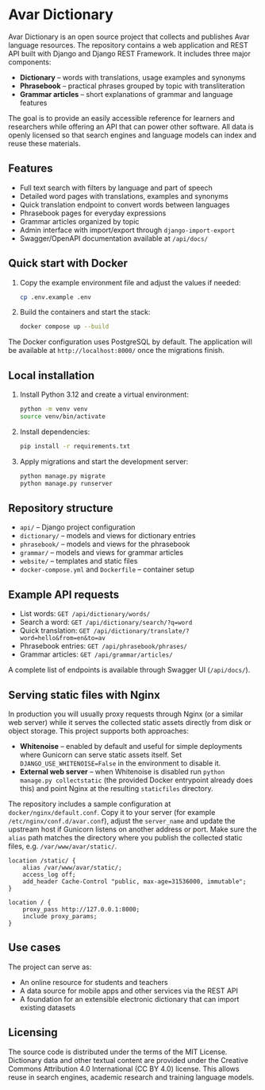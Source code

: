 # Avar Dictionary

Avar Dictionary is an open source project that collects and publishes Avar language resources. The repository contains a web application and REST API built with Django and Django REST Framework. It includes three major components:

- **Dictionary** – words with translations, usage examples and synonyms
- **Phrasebook** – practical phrases grouped by topic with transliteration
- **Grammar articles** – short explanations of grammar and language features

The goal is to provide an easily accessible reference for learners and researchers while offering an API that can power other software. All data is openly licensed so that search engines and language models can index and reuse these materials.

## Features

- Full text search with filters by language and part of speech
- Detailed word pages with translations, examples and synonyms
- Quick translation endpoint to convert words between languages
- Phrasebook pages for everyday expressions
- Grammar articles organized by topic
- Admin interface with import/export through `django-import-export`
- Swagger/OpenAPI documentation available at `/api/docs/`

## Quick start with Docker

1. Copy the example environment file and adjust the values if needed:
   ```bash
   cp .env.example .env
   ```
2. Build the containers and start the stack:
   ```bash
   docker compose up --build
   ```

The Docker configuration uses PostgreSQL by default. The application will be available at `http://localhost:8000/` once the migrations finish.

## Local installation

1. Install Python 3.12 and create a virtual environment:
   ```bash
   python -m venv venv
   source venv/bin/activate
   ```
2. Install dependencies:
   ```bash
   pip install -r requirements.txt
   ```
3. Apply migrations and start the development server:
   ```bash
   python manage.py migrate
   python manage.py runserver
   ```

## Repository structure

- `api/` – Django project configuration
- `dictionary/` – models and views for dictionary entries
- `phrasebook/` – models and views for the phrasebook
- `grammar/` – models and views for grammar articles
- `website/` – templates and static files
- `docker-compose.yml` and `Dockerfile` – container setup

## Example API requests

- List words: `GET /api/dictionary/words/`
- Search a word: `GET /api/dictionary/search/?q=word`
- Quick translation: `GET /api/dictionary/translate/?word=hello&from=en&to=av`
- Phrasebook entries: `GET /api/phrasebook/phrases/`
- Grammar articles: `GET /api/grammar/articles/`

A complete list of endpoints is available through Swagger UI (`/api/docs/`).

## Serving static files with Nginx

In production you will usually proxy requests through Nginx (or a similar web server) while it serves the collected static assets directly from disk or object storage. This project supports both approaches:

- **Whitenoise** – enabled by default and useful for simple deployments where Gunicorn can serve static assets itself. Set `DJANGO_USE_WHITENOISE=False` in the environment to disable it.
- **External web server** – when Whitenoise is disabled run `python manage.py collectstatic` (the provided Docker entrypoint already does this) and point Nginx at the resulting `staticfiles` directory.

The repository includes a sample configuration at `docker/nginx/default.conf`. Copy it to your server (for example `/etc/nginx/conf.d/avar.conf`), adjust the `server_name` and update the upstream host if Gunicorn listens on another address or port. Make sure the `alias` path matches the directory where you publish the collected static files, e.g. `/var/www/avar/static/`.

```nginx
location /static/ {
    alias /var/www/avar/static/;
    access_log off;
    add_header Cache-Control "public, max-age=31536000, immutable";
}

location / {
    proxy_pass http://127.0.0.1:8000;
    include proxy_params;
}
```

## Use cases

The project can serve as:

- An online resource for students and teachers
- A data source for mobile apps and other services via the REST API
- A foundation for an extensible electronic dictionary that can import existing datasets

## Licensing

The source code is distributed under the terms of the MIT License. Dictionary data and other textual content are provided under the Creative Commons Attribution 4.0 International (CC BY 4.0) license. This allows reuse in search engines, academic research and training language models.

